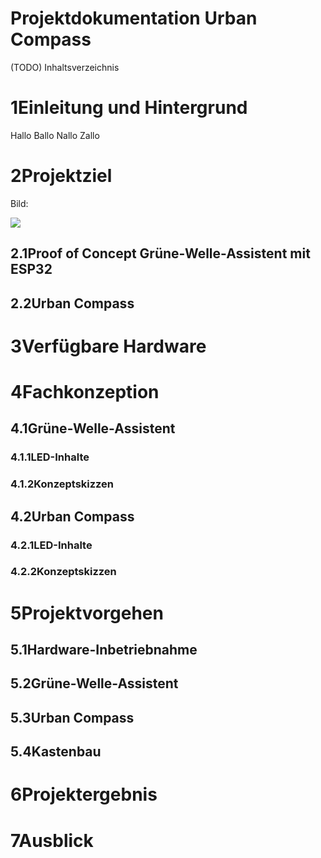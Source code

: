 # Projektdokumentation Urban Compass

(TODO) Inhaltsverzeichnis

# 1Einleitung und Hintergrund

Hallo Ballo Nallo Zallo

# 2Projektziel

Bild:

![](RackMultipart20220919-1-tllfon_html_b9eaa5f543376baf.jpg)

## 2.1Proof of Concept Grüne-Welle-Assistent mit ESP32

## 2.2Urban Compass

# 3Verfügbare Hardware

# 4Fachkonzeption

## 4.1Grüne-Welle-Assistent

### 4.1.1LED-Inhalte

### 4.1.2Konzeptskizzen

## 4.2Urban Compass

### 4.2.1LED-Inhalte

### 4.2.2Konzeptskizzen

# 5Projektvorgehen

## 5.1Hardware-Inbetriebnahme

## 5.2Grüne-Welle-Assistent

## 5.3Urban Compass

## 5.4Kastenbau

# 6Projektergebnis

# 7Ausblick
